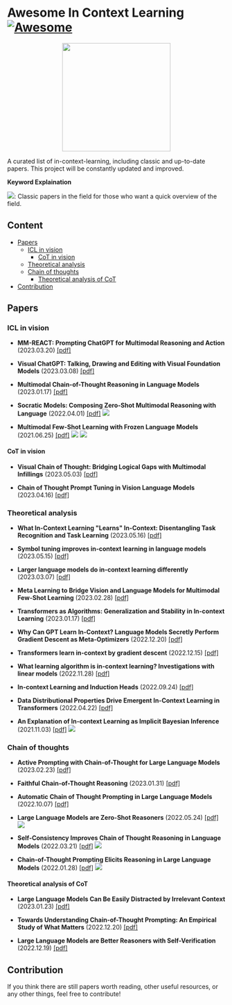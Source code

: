 # Awesome In Context Learning [![Awesome](https://awesome.re/badge.svg)](https://awesome.re)

<p align="center">
  <img width="250" src="https://camo.githubusercontent.com/1131548cf666e1150ebd2a52f44776d539f06324/68747470733a2f2f63646e2e7261776769742e636f6d2f73696e647265736f726875732f617765736f6d652f6d61737465722f6d656469612f6c6f676f2e737667" "Awesome!">
</p>

A curated list of in-context-learning, including classic and up-to-date papers. This project will be constantly updated and improved.

**Keyword Explaination**

![](https://img.shields.io/badge/-classic-red): Classic papers in the field for those who want a quick overview of the field.

## Content
- [Papers](#papers)
  * [ICL in vision](#icl-in-vision)
    + [CoT in vision](#cot-in-vision)
  * [Theoretical analysis](#theoretical-analysis)
  * [Chain of thoughts](#chain-of-thoughts)
    + [Theoretical analysis of CoT](#theoretical-analysis-of-cot)
- [Contribution](#contribution)




## Papers

### ICL in vision
- **MM-REACT: Prompting ChatGPT for Multimodal Reasoning and Action**
(2023.03.20) [[pdf]](https://arxiv.org/abs/2303.11381) <br>

- **Visual ChatGPT: Talking, Drawing and Editing with Visual Foundation Models**
(2023.03.08) [[pdf]](https://arxiv.org/abs/2303.04671) <br>

- **Multimodal Chain-of-Thought Reasoning in Language Models**
(2023.01.17) [[pdf]](https://arxiv.org/abs/2302.00923) <br>

- **Socratic Models: Composing Zero-Shot Multimodal Reasoning with Language**
(2022.04.01) [[pdf]](https://arxiv.org/abs/2204.00598) ![](https://img.shields.io/badge/-ICLR%202023-lightgrey) <br> 

- **Multimodal Few-Shot Learning with Frozen Language Models**
(2021.06.25) [[pdf]](https://arxiv.org/abs/2106.13884) ![](https://img.shields.io/badge/-NIPS%202021-lightgrey) ![](https://img.shields.io/badge/-classic-red) <br> 

#### CoT in vision
- **Visual Chain of Thought: Bridging Logical Gaps with Multimodal Infillings**
(2023.05.03) [[pdf]](https://arxiv.org/abs/2305.02317)

- **Chain of Thought Prompt Tuning in Vision Language Models**
(2023.04.16) [[pdf]](https://arxiv.org/abs/2304.07919)


### Theoretical analysis
- **What In-Context Learning "Learns" In-Context: Disentangling Task Recognition and Task Learning** 
(2023.05.16) [[pdf]](https://arxiv.org/abs/2305.09731) <br> 

- **Symbol tuning improves in-context learning in language models** 
(2023.05.15) [[pdf]](https://arxiv.org/abs/2305.08298) <br>

- **Larger language models do in-context learning differently** 
(2023.03.07) [[pdf]](https://arxiv.org/abs/2303.03846) <br> 

- **Meta Learning to Bridge Vision and Language Models for Multimodal Few-Shot Learning** 
(2023.02.28) [[pdf]](https://arxiv.org/abs/2302.14794) <br> 

- **Transformers as Algorithms: Generalization and Stability in In-context Learning**
(2023.01.17) [[pdf]](https://arxiv.org/abs/2301.07067) <br>

- **Why Can GPT Learn In-Context? Language Models Secretly Perform Gradient Descent as Meta-Optimizers**
(2022.12.20) [[pdf]](https://arxiv.org/abs/2212.10559) <br>

- **Transformers learn in-context by gradient descent**
(2022.12.15) [[pdf]](https://arxiv.org/abs/2212.07677) <br>

- **What learning algorithm is in-context learning? Investigations with linear models**
(2022.11.28) [[pdf]](https://arxiv.org/abs/2211.15661) <br>

- **In-context Learning and Induction Heads** 
(2022.09.24) [[pdf]](https://arxiv.org/abs/2209.11895) <br> 

- **Data Distributional Properties Drive Emergent In-Context Learning in Transformers** 
(2022.04.22) [[pdf]](https://arxiv.org/abs/2205.05055) <br> 

- **An Explanation of In-context Learning as Implicit Bayesian Inference** 
(2021.11.03) [[pdf]](https://arxiv.org/abs/2111.02080)  ![](https://img.shields.io/badge/-classic-red) <br> 

### Chain of thoughts

- **Active Prompting with Chain-of-Thought for Large Language Models**
(2023.02.23) [[pdf]](https://arxiv.org/abs/2302.12246)

- **Faithful Chain-of-Thought Reasoning**
(2023.01.31) [[pdf]](https://arxiv.org/abs/2301.13379)

- **Automatic Chain of Thought Prompting in Large Language Models**
(2022.10.07) [[pdf]](https://arxiv.org/abs/2210.03493)

- **Large Language Models are Zero-Shot Reasoners**
(2022.05.24) [[pdf]](https://arxiv.org/abs/2205.11916) ![](https://img.shields.io/badge/-classic-red)

- **Self-Consistency Improves Chain of Thought Reasoning in Language Models**
(2022.03.21) [[pdf]](https://arxiv.org/abs/2203.11171) ![](https://img.shields.io/badge/-classic-red)

- **Chain-of-Thought Prompting Elicits Reasoning in Large Language Models**
(2022.01.28) [[pdf]](https://arxiv.org/abs/2201.11903) ![](https://img.shields.io/badge/-classic-red) <br> 


#### Theoretical analysis of CoT
- **Large Language Models Can Be Easily Distracted by Irrelevant Context**
(2023.01.23) [[pdf]](https://arxiv.org/abs/2302.00093)

- **Towards Understanding Chain-of-Thought Prompting: An Empirical Study of What Matters**
(2022.12.20) [[pdf]](https://arxiv.org/abs/2212.10001)

- **Large Language Models are Better Reasoners with Self-Verification**
(2022.12.19) [[pdf]](https://arxiv.org/abs/2212.09561)

## Contribution
If you think there are still papers worth reading, other useful resources, or any other things, feel free to contribute!

